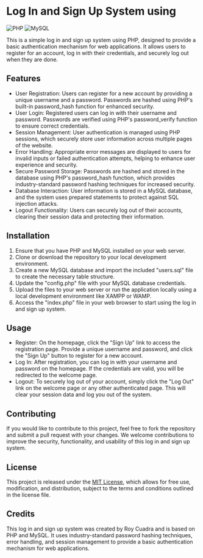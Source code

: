 

# Log In and Sign Up System using 

![PHP](https://img.shields.io/badge/PHP-%3C%2F%3E-777BB4?logo=php&logoColor=white)
![MySQL](https://img.shields.io/badge/MySQL-%3C%2F%3E-4479A1?logo=mysql&logoColor=white)


This is a simple log in and sign up system using PHP, designed to provide a basic authentication mechanism for web applications. It allows users to register for an account, log in with their credentials, and securely log out when they are done.

## Features
- User Registration: Users can register for a new account by providing a unique username and a password. Passwords are hashed using PHP's built-in password_hash function for enhanced security.
- User Login: Registered users can log in with their username and password. Passwords are verified using PHP's password_verify function to ensure correct credentials.
- Session Management: User authentication is managed using PHP sessions, which securely store user information across multiple pages of the website.
- Error Handling: Appropriate error messages are displayed to users for invalid inputs or failed authentication attempts, helping to enhance user experience and security.
- Secure Password Storage: Passwords are hashed and stored in the database using PHP's password_hash function, which provides industry-standard password hashing techniques for increased security.
- Database Interaction: User information is stored in a MySQL database, and the system uses prepared statements to protect against SQL injection attacks.
- Logout Functionality: Users can securely log out of their accounts, clearing their session data and protecting their information.

## Installation
1. Ensure that you have PHP and MySQL installed on your web server.
2. Clone or download the repository to your local development environment.
3. Create a new MySQL database and import the included "users.sql" file to create the necessary table structure.
4. Update the "config.php" file with your MySQL database credentials.
5. Upload the files to your web server or run the application locally using a local development environment like XAMPP or WAMP.
6. Access the "index.php" file in your web browser to start using the log in and sign up system.

## Usage
- Register: On the homepage, click the "Sign Up" link to access the registration page. Provide a unique username and password, and click the "Sign Up" button to register for a new account.
- Log In: After registration, you can log in with your username and password on the homepage. If the credentials are valid, you will be redirected to the welcome page.
- Logout: To securely log out of your account, simply click the "Log Out" link on the welcome page or any other authenticated page. This will clear your session data and log you out of the system.

## Contributing
If you would like to contribute to this project, feel free to fork the repository and submit a pull request with your changes. We welcome contributions to improve the security, functionality, and usability of this log in and sign up system.

## License
This project is released under the [MIT License](LICENSE), which allows for free use, modification, and distribution, subject to the terms and conditions outlined in the license file.

## Credits
This log in and sign up system was created by Roy Cuadra and is based on PHP and MySQL. It uses industry-standard password hashing techniques, error handling, and session management to provide a basic authentication mechanism for web applications.
